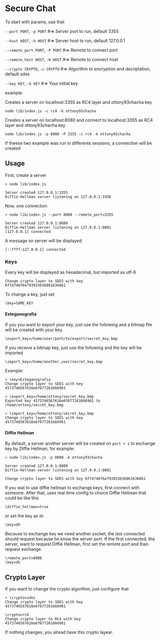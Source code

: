 # Secure Chat
To start with params, use that

`--port PORT`, `-p PORT` #=> Server port to run, default 3355

`--host HOST`, `-h HOST` #=> Server host to run, default 127.0.0.1

`--remote_port PORT`, `-P PORT` #=> Remote to connect port

`--remote_host HOST`, `-H HOST` #=> Remote to connect host

`--crypto CRYPTO`, `-c CRYPTO` #=> Algorithm to encryption and decriptation, default sdes

`--key KEY`, `-k KEY` #=> Your initial key


example:

Creates a server on localhost:3355 as RC4 layer and ottony93chacha key
```
node lib/index.js -c rc4 -k ottony93chacha
```


Creates a server on localhost:8080 and connect to localhost:3355 as RC4 layer and ottony93chacha key
```
node lib/index.js -p 8080 -P 3355 -c rc4 -k ottony93chacha
```

If theese two example was run in differents sessions, a connection will be created

## Usage
First, create a server

```
> node lib/index.js

Server created 127.0.0.1:3355
Diffie-Hellman server listening on 127.0.0.1:3356
```

Now, one connection

```
> node lib/index.js --port 8080 --remote_port=3355

Server created 127.0.0.1:8080
Diffie-Hellman server listening on 127.0.0.1:8081
[127.0.0.1] connected
```

A message on server will be displayed

```
[::ffff:127.0.0.1] connected
```

### Keys

Every key will be displayed as hexadecimal, but imported as utf-8

```
Change crypto layer to SDES with key 
6f74746f6e793933636861636861
```

To change a key, just set

```
\key=SOME_KEY
```

#### Esteganografia

If you you want to export your key, just use the following and a bitmap file will be created with your key.

```
\export_key=/home/user/path/to/export/secret_key.bmp
```

If you receive a bitmap key, just use the following and the key will be imported

```
\import_key=/home/another_user/secret_key.bmp
```

Example:
```
> \key=Esteganografia
Change crypto layer to SDES with key 
4573746567616e6f677261666961

> \export_key=/home/ottony/secret_key.bmp
Exported key 4573746567616e6f677261666961 to /home/ottony/secret_key.bmp
```
```
> \import_key=/home/ottony/secret_key.bmp
Change crypto layer to SDES with key 
4573746567616e6f677261666961
```

#### Diffie Hellman

By default, a server another server will be created on `port + 1` to exchange key by Diffie Hellman, for example:

```
> node lib/index.js -p 8080 -k ottony93chacha 

Server created 127.0.0.1:8080
Diffie-Hellman server listening on 127.0.0.1:8081

Change crypto layer to SDES with key 6f74746f6e793933636861636861
```

If you wat to use diffie hellman to exchange keys, first connect with someone.
After that, uses real time config to choice Diffie Hellman that could be like this

``` 
\diffie_hellman=true
```

or set the key as `dh
`
```
\key=dh
```

Because to exchange key we need another socket, the last connected should request because he know the server port.
If the first connected, the server, want to request Diffie Hellman, first set the remote port and than request exchange.

```
\remote_port=8080
\key=dh
```

## Crypto Layer

If you want to change the crypto algorithm, just configure that

```
> \crypto=sdes
Change crypto layer to SDES with key 
4573746567616e6f677261666961

\crypto=rc4
Change crypto layer to RC4 with key 
4573746567616e6f677261666961
```

If nothing changes, you alread have this crypto layear.
